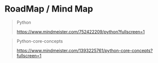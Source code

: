 # RoadMap / Mind Map

>Python
>
>https://www.mindmeister.com/752422209/python?fullscreen=1


>Python-core-concepts
>
>https://www.mindmeister.com/1393225761/python-core-concepts?fullscreen=1
